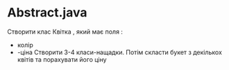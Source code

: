 # Abstract.java
Створити клас Квітка , який має поля :
- колір
- -ціна
Створити 3-4 класи-нащадки.
Потім скласти букет з декількох квітів та 
порахувати його ціну
